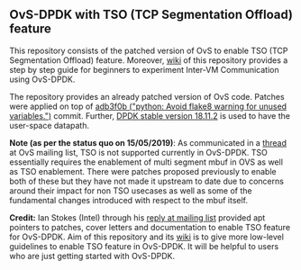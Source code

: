 ## OvS-DPDK with TSO (TCP Segmentation Offload) feature
This repository consists of the patched version of OvS to enable TSO (TCP Segmentation Offload) feature. Moreover, [wiki](https://github.com/harshgondaliya/ovs-dpdk-with-tso/wiki) of this repository provides a step by step guide for beginners to experiment Inter-VM Communication using OvS-DPDK.

The repository provides an already patched version of OvS code. Patches were applied on top of [adb3f0b ("python: Avoid flake8 warning for unused variables.")](https://github.com/openvswitch/ovs/commits?author=blp&since=2019-01-01&until=2019-01-23) commit. Further, [DPDK stable version 18.11.2](https://core.dpdk.org/download/) is used to have the user-space datapath.  

**Note (as per the status quo on 15/05/2019)**: As communicated in a [thread](https://mail.openvswitch.org/pipermail/ovs-discuss/2019-May/048671.html) at OvS mailing list, TSO is not supported currently in OvS-DPDK. TSO essentially requires the 
enablement of multi segment mbuf in OVS as well as TSO enablement. There were patches proposed previously to enable both of these but they have not made it upstream to date due to concerns around their impact for non TSO usecases as well as some of the fundamental changes introduced with respect to the mbuf itself.

**Credit:** Ian Stokes (Intel) through his [reply at mailing list](https://mail.openvswitch.org/pipermail/ovs-discuss/2019-May/048671.html) provided apt pointers to patches, cover letters and documentation to enable TSO feature for OvS-DPDK. Aim of this repository and its [wiki](https://github.com/harshgondaliya/ovs-dpdk-with-tso/wiki) is to give more low-level guidelines to enable TSO feature in OvS-DPDK. It will be helpful to users who are just getting started with OvS-DPDK.
